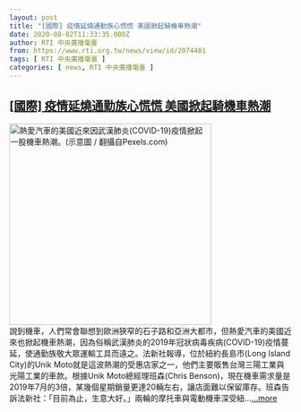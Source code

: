 ```yaml
---
layout: post
title: "[國際] 疫情延燒通勤族心慌慌 美國掀起騎機車熱潮"
date: 2020-08-02T11:33:35.000Z
author: RTI 中央廣播電臺
from: https://www.rti.org.tw/news/view/id/2074481
tags: [ RTI 中央廣播電臺 ]
categories: [ news, RTI 中央廣播電臺 ]
---
```

<!--1596368015000-->
[[國際] 疫情延燒通勤族心慌慌 美國掀起騎機車熱潮](https://www.rti.org.tw/news/view/id/2074481)
------

<div>
<img src="https://static.rti.org.tw/assets/thumbnails/2020/08/02/464baf154fe62bcc15655f2653308733.jpg" width="360" alt="熱愛汽車的美國近來因武漢肺炎(COVID-19)疫情掀起一股機車熱潮。(示意圖 / 翻攝自Pexels.com)" title="熱愛汽車的美國近來因武漢肺炎(COVID-19)疫情掀起一股機車熱潮。(示意圖 / 翻攝自Pexels.com)"><br>說到機車，人們常會聯想到歐洲狹窄的石子路和亞洲大都市，但熱愛汽車的美國近來也掀起機車熱潮，因為俗稱武漢肺炎的2019年冠狀病毒疾病(COVID-19)疫情蔓延，使通勤族敬大眾運輸工具而遠之。法新社報導，位於紐約長島市(Long Island City)的Unik Moto就是這波熱潮的受惠店家之一，他們主要販售台灣三陽工業與光陽工業的車款。根據Unik Moto總經理班森(Chris Benson)，現在機車需求量是2019年7月的3倍，某幾個星期銷量更達20輛左右，讓店面難以保留庫存。班森告訴法新社：「目前為止，生意大好。」兩輪的摩托車與電動機車深受紐...<a target="_blank" href="https://www.rti.org.tw/news/view/id/2074481">...more</a>
</div>
